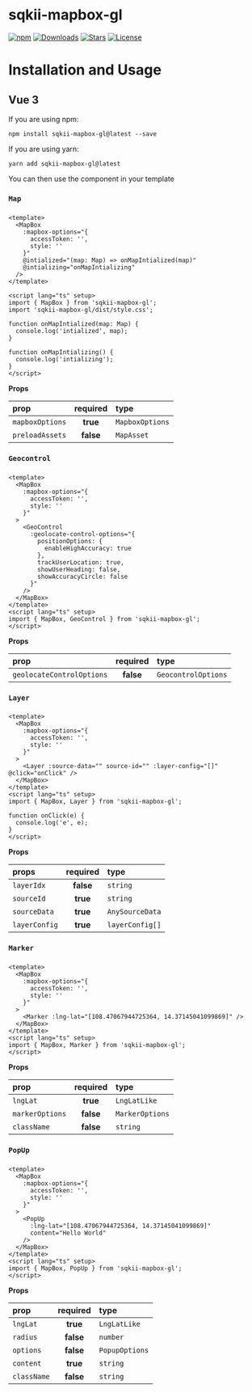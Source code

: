 # sqkii-mapbox-gl

[![npm](https://img.shields.io/npm/v/sqkii-mapbox-gl)](https://www.npmjs.com/package/sqkii-mapbox-gl) [![Downloads](https://img.shields.io/npm/dt/sqkii-mapbox-gl)](https://www.npmjs.com/package/sqkii-mapbox-gl) [![Stars](https://img.shields.io/github/stars/danh121097/vue-mapbox-gl?style=flat-square)](https://github.com/danh121097/vue-mapbox-gl/stargazers) [![License](https://img.shields.io/npm/l/sqkii-mapbox-gl)](https://github.com/danh121097/vue-mapbox-gl/blob/main/LICENSE.md)

# Installation and Usage

## Vue 3

If you are using npm:

```shell
npm install sqkii-mapbox-gl@latest --save
```

If you are using yarn:

```shell
yarn add sqkii-mapbox-gl@latest
```

You can then use the component in your template

### **`Map`**

###

```vue
<template>
  <MapBox
    :mapbox-options="{
      accessToken: '',
      style: ''
    }"
    @intialized="(map: Map) => onMapIntialized(map)"
    @intializing="onMapIntializing"
  />
</template>

<script lang="ts" setup>
import { MapBox } from 'sqkii-mapbox-gl';
import 'sqkii-mapbox-gl/dist/style.css';

function onMapIntialized(map: Map) {
  console.log('intialized', map);
}

function onMapIntializing() {
  console.log('intializing');
}
</script>
```

**Props**

| prop            | required  | type            |
| :-------------- | :-------: | :-------------- |
| `mapboxOptions` | **true**  | `MapboxOptions` |
| `preloadAssets` | **false** | `MapAsset`      |

### **`Geocontrol`**

###

```vue
<template>
  <MapBox
    :mapbox-options="{
      accessToken: '',
      style: ''
    }"
  >
    <GeoControl
      :geolocate-control-options="{
        positionOptions: {
          enableHighAccuracy: true
        },
        trackUserLocation: true,
        showUserHeading: false,
        showAccuracyCircle: false
      }"
    />
  </MapBox>
</template>
<script lang="ts" setup>
import { MapBox, GeoControl } from 'sqkii-mapbox-gl';
</script>
```

**Props**

| prop                      | required  | type                |
| :------------------------ | :-------: | :------------------ |
| `geolocateControlOptions` | **false** | `GeocontrolOptions` |

### **`Layer`**

###

```vue
<template>
  <MapBox
    :mapbox-options="{
      accessToken: '',
      style: ''
    }"
  >
    <Layer :source-data="" source-id="" :layer-config="[]" @click="onClick" />
  </MapBox>
</template>
<script lang="ts" setup>
import { MapBox, Layer } from 'sqkii-mapbox-gl';

function onClick(e) {
  console.log('e', e);
}
</script>
```

**Props**

| props         | required  | type            |
| :------------ | :-------: | :-------------- |
| `layerIdx`    | **false** | `string`        |
| `sourceId`    | **true**  | `string`        |
| `sourceData`  | **true**  | `AnySourceData` |
| `layerConfig` | **true**  | `layerConfig[]` |

### **`Marker`**

###

```vue
<template>
  <MapBox
    :mapbox-options="{
      accessToken: '',
      style: ''
    }"
  >
    <Marker :lng-lat="[108.47067944725364, 14.37145041099869]" />
  </MapBox>
</template>
<script lang="ts" setup>
import { MapBox, Marker } from 'sqkii-mapbox-gl';
</script>
```

**Props**

| prop            | required  | type            |
| :-------------- | :-------: | :-------------- |
| `lngLat`        | **true**  | `LngLatLike`    |
| `markerOptions` | **false** | `MarkerOptions` |
| `className`     | **false** | `string`        |

### **`PopUp`**

###

```vue
<template>
  <MapBox
    :mapbox-options="{
      accessToken: '',
      style: ''
    }"
  >
    <PopUp
      :lng-lat="[108.47067944725364, 14.37145041099869]"
      content="Hello World"
    />
  </MapBox>
</template>
<script lang="ts" setup>
import { MapBox, PopUp } from 'sqkii-mapbox-gl';
</script>
```

**Props**

| prop        | required  | type           |
| :---------- | :-------: | :------------- |
| `lngLat`    | **true**  | `LngLatLike`   |
| `radius`    | **false** | `number`       |
| `options`   | **false** | `PopupOptions` |
| `content`   | **true**  | `string`       |
| `className` | **false** | `string`       |
